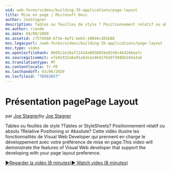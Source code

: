 ```yaml
---
uid: web-forms/videos/building-35-applications/page-layout
title: Mise en page | Microsoft Docs
author: JoeStagner
description: Tables ou feuilles de style ? Positionnement relatif ou absolu ? Cette vidéo illustre les fonctionnalités de Visual Web Developer qui prennent en charge le développement avec Yo...
ms.author: riande
ms.date: 04/09/2009
ms.assetid: c757d668-6f3e-4af1-beb5-100d4c101b88
msc.legacyurl: /web-forms/videos/building-35-applications/page-layout
msc.type: video
ms.openlocfilehash: 0605c2e18af11414a0958859e0249c4b4246ea7c
ms.sourcegitcommit: e7e91932a6e91a63e2e46417626f39d6b244a3ab
ms.translationtype: MT
ms.contentlocale: fr-FR
ms.lasthandoff: 03/06/2020
ms.locfileid: "78563657"
---
```

# <a name="page-layout"></a><span data-ttu-id="17b03-105">Présentation page</span><span class="sxs-lookup"><span data-stu-id="17b03-105">Page Layout</span></span>

<span data-ttu-id="17b03-106">par [Joe Stagner](https://github.com/JoeStagner)</span><span class="sxs-lookup"><span data-stu-id="17b03-106">by [Joe Stagner](https://github.com/JoeStagner)</span></span>

<span data-ttu-id="17b03-107">Tables ou feuilles de style ?</span><span class="sxs-lookup"><span data-stu-id="17b03-107">Tables or StyleSheets?</span></span> <span data-ttu-id="17b03-108">Positionnement relatif ou absolu ?</span><span class="sxs-lookup"><span data-stu-id="17b03-108">Relative Positioning or Absolute?</span></span> <span data-ttu-id="17b03-109">Cette vidéo illustre les fonctionnalités de Visual Web Developer qui prennent en charge le développement avec votre préférence de mise en page.</span><span class="sxs-lookup"><span data-stu-id="17b03-109">This video will demonstrate the features of Visual Web developer that support the developing with your page layout preference.</span></span>

[<span data-ttu-id="17b03-110">&#9654;Regarder la vidéo (8 minutes)</span><span class="sxs-lookup"><span data-stu-id="17b03-110">&#9654; Watch video (8 minutes)</span></span>](https://channel9.msdn.com/Blogs/ASP-NET-Site-Videos/page-layout)

